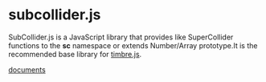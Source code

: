 subcollider.js
==============

SubCollider.js is a JavaScript library that provides like SuperCollider functions to the **sc** namespace or extends Number/Array prototype.It is the recommended base library for [timbre.js](http://mohayonao.github.com/timbre.js/).

[documents](http://mohayonao.github.com/subcollider.js/)
